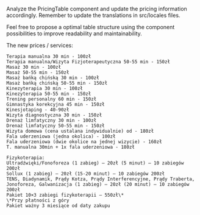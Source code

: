 Analyze the PricingTable component and update the pricing information accordingly.
Remember to update the translations in src/locales files.

Feel free to propose a optimal table structure using the component possibilities to improve readability and maintainability.

The new prices / services:

```
Terapia manualna 30 min - 100zł
Terapia manualna/Wizyta Fizjoterapeutyczna 50-55 min - 150zł
Masaż 30 min - 100zł
Masaż 50-55 min - 150zł
Masaż bańką chińską 30 min - 100zł
Masaż bańką chińską 50-55 min - 150zł
Kinezyterapia 30 min - 100zł
Kinezyterapia 50-55 min - 150zł
Trening personalny 60 min - 150zł
Gimnastyka korekcyjna 45 min - 150zł
Kinesjotaping - 40-90zł
Wizyta diagnostyczna 30 min - 150zł
Drenaż limfatyczny 30 min - 100zł
Drenaż limfatyczny 50-55 min - 150zł
Wizyta domowa (cena ustalana indywidualnie) od - 180zł
Fala uderzeniowa (jedna okolica) - 100zł
Fala uderzeniowa (dwie okolice na jednej wizycie) - 160zł
T. manualna 30min + 1x fala uderzeniowa - 180zł

Fizykoterapia:
Ultradźwięki/Fonoforeza (1 zabieg) – 20zł (5 minut) – 10 zabiegów 200zł
Sollux (1 zabieg) – 20zł (15-20 minut) – 10 zabiegów 200zł
TENS, Diadynamik, Prądy Kotza, Prądy Interferencyjne, Prądy Traberta, Jonoforeza, Galwanizacja (1 zabieg) – 20zł (20 minut) – 10 zabiegów 200zł
Pakiet 10×3 zabiegi fizykoterapii – 550zł\*
\*Przy płatności z góry
Pakiet ważny 3 miesiące od daty zakupu
```
